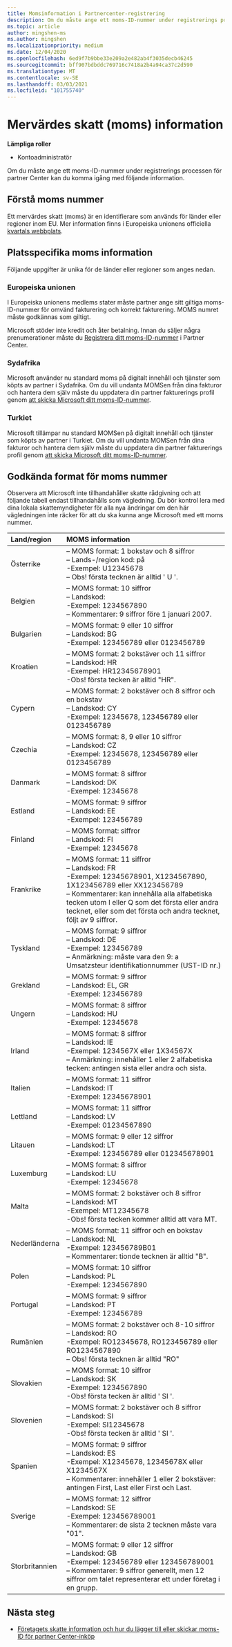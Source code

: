 ```yaml
---
title: Momsinformation i Partnercenter-registrering
description: Om du måste ange ett moms-ID-nummer under registrerings processen för partner Center kan du komma igång med den här informationen.
ms.topic: article
author: mingshen-ms
ms.author: mingshen
ms.localizationpriority: medium
ms.date: 12/04/2020
ms.openlocfilehash: 6ed9f7b9bbe33e209a2e482ab4f3035decb46245
ms.sourcegitcommit: bff907bdbddc769716c7418a2b4a94ca37c2d590
ms.translationtype: MT
ms.contentlocale: sv-SE
ms.lasthandoff: 03/03/2021
ms.locfileid: "101755740"
---
```

# <a name="value-added-tax-vat-information"></a>Mervärdes skatt (moms) information

**Lämpliga roller**

- Kontoadministratör


Om du måste ange ett moms-ID-nummer under registrerings processen för partner Center kan du komma igång med följande information.

## <a name="understanding-vat-numbers"></a>Förstå moms nummer

Ett mervärdes skatt (moms) är en identifierare som används för länder eller regioner inom EU. Mer information finns i Europeiska unionens officiella [kvartals webbplats](http://ec.europa.eu/taxation_customs/vies/vieshome.do).

## <a name="location-specific-vat-information"></a>Platsspecifika moms information

Följande uppgifter är unika för de länder eller regioner som anges nedan.

### <a name="european-union"></a>Europeiska unionen

I Europeiska unionens medlems stater måste partner ange sitt giltiga moms-ID-nummer för omvänd fakturering och korrekt fakturering. MOMS numret måste godkännas som giltigt.

Microsoft stöder inte kredit och åter betalning. Innan du säljer några prenumerationer måste du [Registrera ditt moms-ID-nummer](organization-tax-info.md) i Partner Center.

### <a name="south-africa"></a>Sydafrika

Microsoft använder nu standard moms på digitalt innehåll och tjänster som köpts av partner i Sydafrika. Om du vill undanta MOMSen från dina fakturor och hantera dem själv måste du uppdatera din partner fakturerings profil genom [att skicka Microsoft ditt moms-ID-nummer](organization-tax-info.md).

### <a name="turkey"></a>Turkiet

Microsoft tillämpar nu standard MOMSen på digitalt innehåll och tjänster som köpts av partner i Turkiet. Om du vill undanta MOMSen från dina fakturor och hantera dem själv måste du uppdatera din partner fakturerings profil genom [att skicka Microsoft ditt moms-ID-nummer](organization-tax-info.md).

## <a name="accepted-formats-for-vat-numbers"></a>Godkända format för moms nummer

Observera att Microsoft inte tillhandahåller skatte rådgivning och att följande tabell endast tillhandahålls som vägledning. Du bör kontrol lera med dina lokala skattemyndigheter för alla nya ändringar om den här vägledningen inte räcker för att du ska kunna ange Microsoft med ett moms nummer.

|Land/region | MOMS information |
|:------------|:----------|
|Österrike  |– MOMS format: 1 bokstav och 8 siffror<br/>– Lands-/region kod: på<br/>-Exempel: U12345678<br/>– Obs! första tecknen är alltid ' U '. |
|Belgien  |– MOMS format: 10 siffror<br/>– Landskod:<br/>-Exempel: 1234567890<br/>– Kommentarer: 9 siffror före 1 januari 2007. |
| Bulgarien  |– MOMS format: 9 eller 10 siffror<br/>– Landskod: BG<br/>-Exempel: 123456789 eller 0123456789 |
| Kroatien |– MOMS format: 2 bokstäver och 11 siffror<br/>– Landskod: HR<br/>-Exempel: HR12345678901<br/>-Obs! första tecken är alltid "HR". |
|Cypern |– MOMS format: 2 bokstäver och 8 siffror och en bokstav<br/>– Landskod: CY<br/>-Exempel: 12345678, 123456789 eller 0123456789 |
|Czechia |– MOMS format: 8, 9 eller 10 siffror<br/>– Landskod: CZ<br/>-Exempel: 12345678, 123456789 eller 0123456789 |
| Danmark |– MOMS format: 8 siffror<br/>– Landskod: DK<br/>-Exempel: 12345678<br/> |
|Estland |– MOMS format: 9 siffror<br/>– Landskod: EE<br/>-Exempel: 123456789<br/> |
|Finland |– MOMS format: siffror<br/>– Landskod: FI<br/>-Exempel: 12345678 |
|Frankrike |– MOMS format: 11 siffror<br/>– Landskod: FR<br/>-Exempel: 12345678901, X1234567890, 1X123456789 eller XX123456789<br/>– Kommentarer: kan innehålla alla alfabetiska tecken utom I eller Q som det första eller andra tecknet, eller som det första och andra tecknet, följt av 9 siffror. |
|Tyskland |– MOMS format: 9 siffror<br/>– Landskod: DE<br/>-Exempel: 123456789<br/>– Anmärkning: måste vara den 9: a Umsatzsteur identifikationnummer (UST-ID nr.) |
|Grekland |– MOMS format: 9 siffror<br/>– Landskod: EL, GR<br/>-Exempel: 123456789 |
|Ungern |– MOMS format: 8 siffror<br/>– Landskod: HU<br/>-Exempel: 12345678 |
|Irland |– MOMS format: 8 siffror<br/>– Landskod: IE<br/>-Exempel: 1234567X eller 1X34567X<br/>– Anmärkning: innehåller 1 eller 2 alfabetiska tecken: antingen sista eller andra och sista. |
|Italien |– MOMS format: 11 siffror<br/>– Landskod: IT<br/>-Exempel: 12345678901 |
|Lettland |– MOMS format: 11 siffror<br/>– Landskod: LV<br/>-Exempel: 01234567890 |
|Litauen |– MOMS format: 9 eller 12 siffror<br/>– Landskod: LT<br/>-Exempel: 123456789 eller 012345678901 |
|Luxemburg |– MOMS format: 8 siffror<br/>– Landskod: LU<br/>-Exempel: 12345678 |
|Malta |– MOMS format: 2 bokstäver och 8 siffror<br/>– Landskod: MT</br>-Exempel: MT12345678<br/>-Obs! första tecken kommer alltid att vara MT. |
|Nederländerna |– MOMS format: 11 siffror och en bokstav<br/>– Landskod: NL<br/>-Exempel: 123456789B01<br/>– Kommentarer: tionde tecknen är alltid "B". |
|Polen |– MOMS format: 10 siffror<br/>– Landskod: PL<br/>-Exempel: 1234567890 |
|Portugal |– MOMS format: 9 siffror<br/>– Landskod: PT<br/>-Exempel: 123456789 |
|Rumänien |– MOMS format: 2 bokstäver och 8-10 siffror<br/>– Landskod: RO<br/>-Exempel: RO12345678, RO123456789 eller RO1234567890<br/>– Obs! första tecknen är alltid "RO" |
|Slovakien |– MOMS format: 10 siffror<br/>– Landskod: SK<br/>-Exempel: 1234567890<br/>-Obs! första tecken är alltid ' SI '. |
|Slovenien |– MOMS format: 2 bokstäver och 8 siffror<br/>– Landskod: SI<br/>-Exempel: SI12345678<br/>-Obs! första tecken är alltid ' SI '. |
|Spanien |– MOMS format: 9 siffror<br/>– Landskod: ES<br/>-Exempel: X12345678, 12345678X eller X1234567X<br/>– Kommentarer: innehåller 1 eller 2 bokstäver: antingen First, Last eller First och Last. |
|Sverige |– MOMS format: 12 siffror<br/>– Landskod: SE<br/>-Exempel: 123456789001<br/>– Kommentarer: de sista 2 tecknen måste vara "01". |
|Storbritannien |– MOMS format: 9 eller 12 siffror<br/>– Landskod: GB<br/>-Exempel: 123456789 eller 123456789001<br/>– Kommentarer: 9 siffror generellt, men 12 siffror om talet representerar ett under företag i en grupp. |

## <a name="next-steps"></a>Nästa steg

- [Företagets skatte information och hur du lägger till eller skickar moms-ID för partner Center-inköp](organization-tax-info.md)
